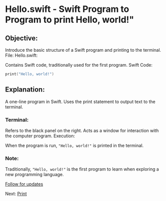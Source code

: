 # Hello.swift - Swift Program to Program to print Hello, world!"

## Objective:

Introduce the basic structure of a Swift program and printing to the terminal.
File: Hello.swift:

Contains Swift code, traditionally used for the first program.
Swift Code:

```swift
print("Hello, world!")
```

## Explanation:

A one-line program in Swift.
Uses the print statement to output text to the terminal.

### Terminal:

Refers to the black panel on the right.
Acts as a window for interaction with the computer program.
Execution:

When the program is run, `"Hello, world!"` is printed in the terminal.

### Note:

Traditionally, `"Hello, world!"` is the first program to learn when exploring a new programming language.

[Follow for updates](twitter.com/bhushcodes)

Next: [Print](/1/Print/README.md)
